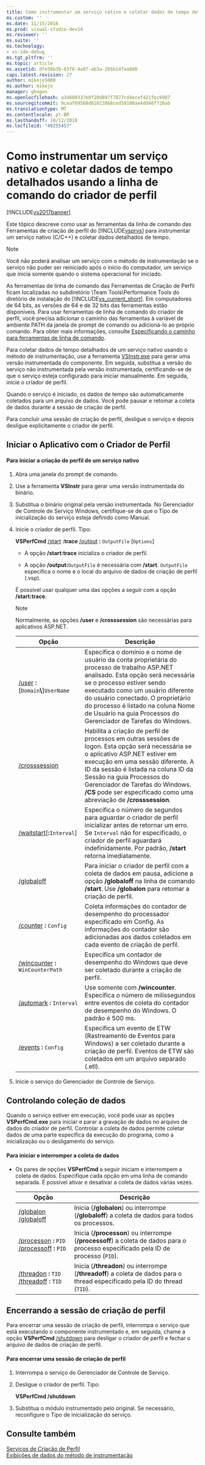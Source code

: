 ```yaml
---
title: Como instrumentar um serviço nativo e coletar dados de tempo detalhados usando a linha de comando do criador de perfil | Microsoft Docs
ms.custom: ''
ms.date: 11/15/2016
ms.prod: visual-studio-dev14
ms.reviewer: ''
ms.suite: ''
ms.technology:
- vs-ide-debug
ms.tgt_pltfrm: ''
ms.topic: article
ms.assetid: dfe58b39-63f8-4a87-ab3a-2b5b14faa8d0
caps.latest.revision: 27
author: mikejo5000
ms.author: mikejo
manager: ghogen
ms.openlocfilehash: a34600337e0f20d897f7877cd4ecef421fec6987
ms.sourcegitcommit: 9ceaf69568d61023868ced59108ae4dd46f720ab
ms.translationtype: MT
ms.contentlocale: pt-BR
ms.lasthandoff: 10/12/2018
ms.locfileid: "49255457"
---
```

# <a name="how-to-instrument-a-native-service-and-collect-detailed-timing-data-by-using-the-profiler-command-line"></a>Como instrumentar um serviço nativo e coletar dados de tempo detalhados usando a linha de comando do criador de perfil
[!INCLUDE[vs2017banner](../includes/vs2017banner.md)]

Este tópico descreve como usar as ferramentas da linha de comando das Ferramentas de criação de perfil do [!INCLUDE[vsprvs](../includes/vsprvs-md.md)] para instrumentar um serviço nativo (C/C++) e coletar dados detalhados de tempo.  
  
> [!NOTE]
>  Você não poderá analisar um serviço com o método de instrumentação se o serviço não puder ser reiniciado após o início do computador, um serviço que inicia somente quando o sistema operacional for iniciado.  
>   
>  As ferramentas de linha de comando das Ferramentas de Criação de Perfil ficam localizadas no subdiretório \Team Tools\Performance Tools do diretório de instalação do [!INCLUDE[vs_current_short](../includes/vs-current-short-md.md)]. Em computadores de 64 bits, as versões de 64 e de 32 bits das ferramentas estão disponíveis. Para usar ferramentas de linha de comando do criador de perfil, você precisa adicionar o caminho das ferramentas à variável de ambiente PATH da janela de prompt de comando ou adicioná-lo ao próprio comando. Para obter mais informações, consulte [Especificando o caminho para ferramentas de linha de comando](../profiling/specifying-the-path-to-profiling-tools-command-line-tools.md).  
  
 Para coletar dados de tempo detalhados de um serviço nativo usando o método de instrumentação, use a ferramenta [VSInstr.exe](../profiling/vsinstr.md) para gerar uma versão instrumentada do componente. Em seguida, substitua a versão do serviço não instrumentada pela versão instrumentada, certificando-se de que o serviço esteja configurado para iniciar manualmente. Em seguida, inicie o criador de perfil.  
  
 Quando o serviço é iniciado, os dados de tempo são automaticamente coletados para um arquivo de dados. Você pode pausar e retomar a coleta de dados durante a sessão de criação de perfil.  
  
 Para concluir uma sessão de criação de perfil, desligue o serviço e depois desligue explicitamente o criador de perfil.  
  
## <a name="starting-the-application-with-the-profiler"></a>Iniciar o Aplicativo com o Criador de Perfil  
  
#### <a name="to-start-profiling-a-native-service"></a>Para iniciar a criação de perfil de um serviço nativo  
  
1.  Abra uma janela do prompt de comando.  
  
2.  Use a ferramenta **VSInstr** para gerar uma versão instrumentada do binário.  
  
3.  Substitua o binário original pela versão instrumentada. No Gerenciador de Controle de Serviço Windows, certifique-se de que o Tipo de inicialização do serviço esteja definido como Manual.  
  
4.  Inicie o criador de perfil. Tipo:  
  
     **VSPerfCmd** [/start](../profiling/start.md) **:trace**  [/output](../profiling/output.md) **:** `OutputFile` [`Options`]  
  
    -   A opção **/start:trace** inicializa o criador de perfil.  
  
    -   A opção **/output:**`OutputFile` é necessária com **/start**. `OutputFile` especifica o nome e o local do arquivo de dados de criação de perfil (.vsp).  
  
     É possível usar qualquer uma das opções a seguir com a opção **/start:trace**.  
  
    > [!NOTE]
    >  Normalmente, as opções **/user** e **/crosssession** são necessárias para aplicativos ASP.NET.  
  
    |Opção|Descrição|  
    |------------|-----------------|  
    |[/user](../profiling/user-vsperfcmd.md) **:**[`Domain`**\\**]`UserName`|Especifica o domínio e o nome de usuário da conta proprietária do processo de trabalho ASP.NET analisado. Esta opção será necessária se o processo estiver sendo executado como um usuário diferente do usuário conectado. O proprietário do processo é listado na coluna Nome de Usuário na guia Processos do Gerenciador de Tarefas do Windows.|  
    |[/crosssession](../profiling/crosssession.md)|Habilita a criação de perfil de processos em outras sessões de logon. Esta opção será necessária se o aplicativo ASP.NET estiver em execução em uma sessão diferente. A ID da sessão é listada na coluna ID da Sessão na guia Processos do Gerenciador de Tarefas do Windows. **/CS** pode ser especificado como uma abreviação de **/crosssession**.|  
    |[/waitstart](../profiling/waitstart.md)[**:**`Interval`]|Especifica o número de segundos para aguardar o criador de perfil inicializar antes de retornar um erro. Se `Interval` não for especificado, o criador de perfil aguardará indefinidamente. Por padrão, **/start** retorna imediatamente.|  
    |[/globaloff](../profiling/globalon-and-globaloff.md)|Para iniciar o criador de perfil com a coleta de dados em pausa, adicione a opção **/globaloff** na linha de comando **/start**. Use **/globalon** para retomar a criação de perfil.|  
    |[/counter](../profiling/counter.md) **:** `Config`|Coleta informações do contador de desempenho do processador especificado em Config. As informações do contador são adicionadas aos dados coletados em cada evento de criação de perfil.|  
    |[/wincounter](../profiling/wincounter.md) **:** `WinCounterPath`|Especifica um contador de desempenho do Windows que deve ser coletado durante a criação de perfil.|  
    |[/automark](../profiling/automark.md) **:** `Interval`|Use somente com **/wincounter**. Especifica o número de milissegundos entre eventos de coleta do contador de desempenho do Windows. O padrão é 500 ms.|  
    |[/events](../profiling/events-vsperfcmd.md) **:** `Config`|Especifica um evento de ETW (Rastreamento de Eventos para Windows) a ser coletado durante a criação de perfil. Eventos de ETW são coletados em um arquivo separado (.etl).|  
  
5.  Inicie o serviço do Gerenciador de Controle de Serviço.  
  
## <a name="controlling-data-collection"></a>Controlando coleção de dados  
 Quando o serviço estiver em execução, você pode usar as opções **VSPerfCmd.exe** para iniciar e parar a gravação de dados no arquivo de dados do criador de perfil. Controlar a coleta de dados permite coletar dados de uma parte específica da execução do programa, como a inicialização ou o desligamento do serviço.  
  
#### <a name="to-start-and-stop-data-collection"></a>Para iniciar e interromper a coleta de dados  
  
-   Os pares de opções **VSPerfCmd** a seguir iniciam e interrompem a coleta de dados. Especifique cada opção em uma linha de comando separada. É possível ativar e desativar a coleta de dados várias vezes.  
  
    |Opção|Descrição|  
    |------------|-----------------|  
    |[/globalon /globaloff](../profiling/globalon-and-globaloff.md)|Inicia (**/globalon**) ou interrompe (**/globaloff**) a coleta de dados para todos os processos.|  
    |[/processon](../profiling/processon-and-processoff.md) **:** `PID` [/processoff](../profiling/processon-and-processoff.md) **:** `PID`|Inicia (**/processon**) ou interrompe (**/processoff**) a coleta de dados para o processo especificado pela ID de processo (`PID`).|  
    |[/threadon](../profiling/threadon-and-threadoff.md) **:** `TID` [/threadoff](../profiling/threadon-and-threadoff.md) **:** `TID`|Inicia (**/threadon**) ou interrompe (**/threadoff**) a coleta de dados para o thread especificado pela ID do thread (`TID`).|  
  
## <a name="ending-the-profiling-session"></a>Encerrando a sessão de criação de perfil  
 Para encerrar uma sessão de criação de perfil, interrompa o serviço que está executando o componente instrumentado e, em seguida, chame a opção **VSPerfCmd** [/shutdown](../profiling/shutdown.md) para desligar o criador de perfil e fechar o arquivo de dados de criação de perfil.  
  
#### <a name="to-end-a-profiling-session"></a>Para encerrar uma sessão de criação de perfil  
  
1.  Interrompa o serviço do Gerenciador de Controle de Serviço.  
  
2.  Desligue o criador de perfil. Tipo:  
  
     **VSPerfCmd /shutdown**  
  
3.  Substitua o módulo instrumentado pelo original. Se necessário, reconfigure o Tipo de inicialização do serviço.  
  
## <a name="see-also"></a>Consulte também  
 [Serviços de Criação de Perfil](../profiling/command-line-profiling-of-services.md)   
 [Exibições de dados do método de instrumentação](../profiling/instrumentation-method-data-views.md)



